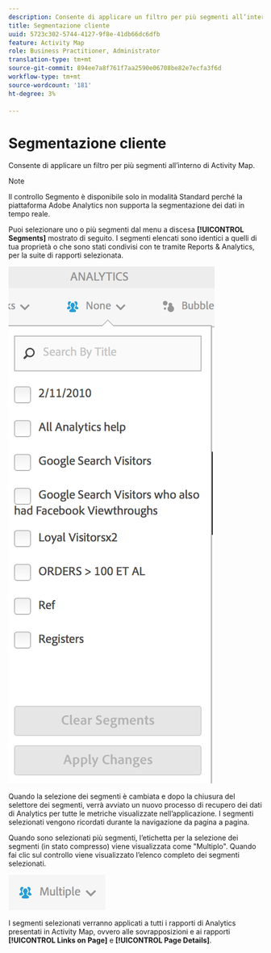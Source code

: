 ```yaml
---
description: Consente di applicare un filtro per più segmenti all’interno di Activity Map.
title: Segmentazione cliente
uuid: 5723c302-5744-4127-9f8e-41db66dc6dfb
feature: Activity Map
role: Business Practitioner, Administrator
translation-type: tm+mt
source-git-commit: 894ee7a8f761f7aa2590e06708be82e7ecfa3f6d
workflow-type: tm+mt
source-wordcount: '181'
ht-degree: 3%

---
```



# Segmentazione cliente

Consente di applicare un filtro per più segmenti all’interno di Activity Map.

>[!NOTE]
>
>Il controllo Segmento è disponibile solo in modalità Standard perché la piattaforma Adobe Analytics non supporta la segmentazione dei dati in tempo reale.

Puoi selezionare uno o più segmenti dal menu a discesa **[!UICONTROL Segments]** mostrato di seguito. I segmenti elencati sono identici a quelli di tua proprietà o che sono stati condivisi con te tramite Reports &amp; Analytics, per la suite di rapporti selezionata.

![](assets/segments.png)

Quando la selezione dei segmenti è cambiata e dopo la chiusura del selettore dei segmenti, verrà avviato un nuovo processo di recupero dei dati di Analytics per tutte le metriche visualizzate nell’applicazione. I segmenti selezionati vengono ricordati durante la navigazione da pagina a pagina.

Quando sono selezionati più segmenti, l’etichetta per la selezione dei segmenti (in stato compresso) viene visualizzata come &quot;Multiplo&quot;. Quando fai clic sul controllo viene visualizzato l’elenco completo dei segmenti selezionati.

![](assets/two_segments.png)

I segmenti selezionati verranno applicati a tutti i rapporti di Analytics presentati in Activity Map, ovvero alle sovrapposizioni e ai rapporti **[!UICONTROL Links on Page]** e **[!UICONTROL Page Details]**.
